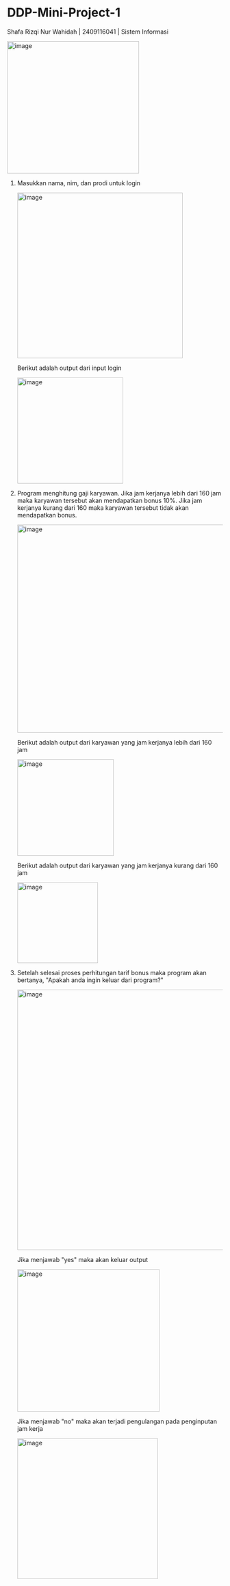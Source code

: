 # DDP-Mini-Project-1
Shafa Rizqi Nur Wahidah | 2409116041 | Sistem Informasi

<img width="308" alt="image" src="https://github.com/user-attachments/assets/0bfeae9e-c10a-42cc-baa9-c20ea10a0c83">

1. Masukkan nama, nim, dan prodi untuk login

   <img width="386" alt="image" src="https://github.com/user-attachments/assets/11f9b292-26a4-4622-8ec7-8e8a11138f98">

   Berikut adalah output dari input login
   
   <img width="247" alt="image" src="https://github.com/user-attachments/assets/a5a7b4ed-582a-4c2f-a377-9aaf1048668d">

2. Program menghitung gaji karyawan. Jika jam kerjanya lebih dari 160 jam maka karyawan tersebut akan mendapatkan  bonus 10%.
   Jika jam kerjanya kurang dari 160 maka karyawan tersebut tidak akan mendapatkan bonus.

   <img width="485" alt="image" src="https://github.com/user-attachments/assets/a110f247-a5a6-47db-872f-f8000dfaca1b">

   Berikut adalah output dari karyawan yang jam kerjanya lebih dari 160 jam

   <img width="225" alt="image" src="https://github.com/user-attachments/assets/58910371-0752-4978-b765-6b05b2c5da18">

   Berikut adalah output dari karyawan yang jam kerjanya kurang dari 160 jam

   <img width="188" alt="image" src="https://github.com/user-attachments/assets/68726cbb-29f0-4e77-a940-3a99947e68a1">

3. Setelah selesai proses perhitungan tarif bonus maka program akan bertanya, "Apakah anda ingin keluar dari program?"

   <img width="607" alt="image" src="https://github.com/user-attachments/assets/d2c08ec0-33ed-4429-b889-d82a292aad40">

   Jika menjawab "yes" maka akan keluar output

   <img width="332" alt="image" src="https://github.com/user-attachments/assets/de846848-01f7-473b-ac29-dd6ef1f3a754">

   Jika menjawab "no" maka akan terjadi pengulangan pada penginputan jam kerja

   <img width="328" alt="image" src="https://github.com/user-attachments/assets/2339a1b1-2bde-4a45-b42b-1ce1c83d76ff">



   



   
